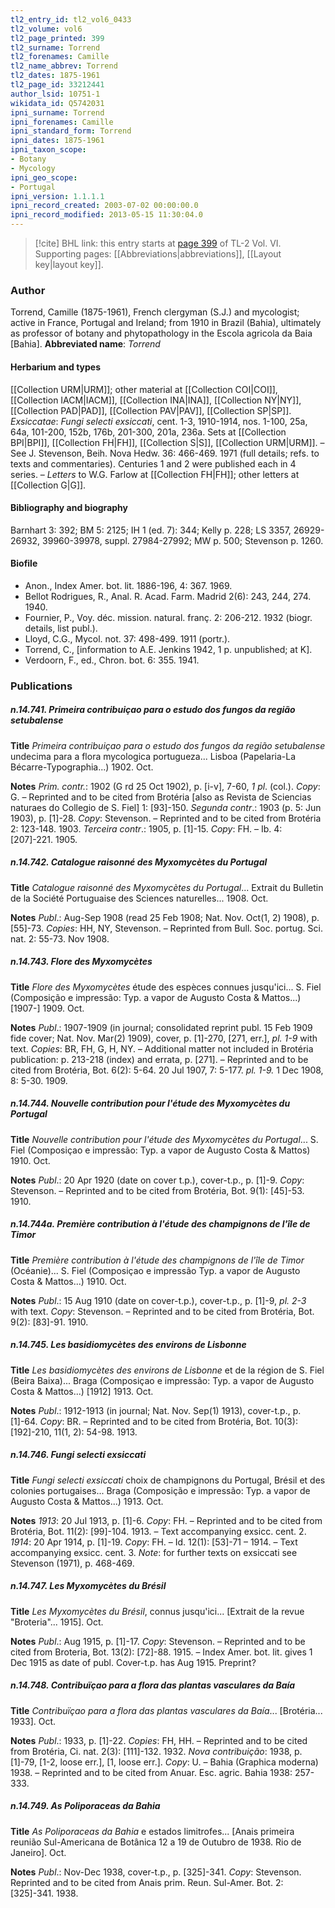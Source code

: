 ```yaml
---
tl2_entry_id: tl2_vol6_0433
tl2_volume: vol6
tl2_page_printed: 399
tl2_surname: Torrend
tl2_forenames: Camille
tl2_name_abbrev: Torrend
tl2_dates: 1875-1961
tl2_page_id: 33212441
author_lsid: 10751-1
wikidata_id: Q5742031
ipni_surname: Torrend
ipni_forenames: Camille
ipni_standard_form: Torrend
ipni_dates: 1875-1961
ipni_taxon_scope: 
- Botany
- Mycology
ipni_geo_scope: 
- Portugal
ipni_version: 1.1.1.1
ipni_record_created: 2003-07-02 00:00:00.0
ipni_record_modified: 2013-05-15 11:30:04.0
---
```



> [!cite] BHL link: this entry starts at [page 399](https://www.biodiversitylibrary.org/page/33212441) of TL-2 Vol. VI.
> Supporting pages: [[Abbreviations|abbreviations]], [[Layout key|layout key]].

### Author

Torrend, Camille (1875-1961), French clergyman (S.J.) and mycologist; active in France, Portugal and Ireland; from 1910 in Brazil (Bahia), ultimately as professor of botany and phytopathology in the Escola agricola da Baia \[Bahia\]. 
**Abbreviated name**: *Torrend*

#### Herbarium and types

[[Collection URM|URM]]; other material at [[Collection COI|COI]], [[Collection IACM|IACM]], [[Collection INA|INA]], [[Collection NY|NY]], [[Collection PAD|PAD]], [[Collection PAV|PAV]], [[Collection SP|SP]].
*Exsiccatae*: *Fungi selecti exsiccati*, cent. 1-3, 1910-1914, nos. 1-100, 25a, 64a, 101-200, 152b, 176b, 201-300, 201a, 236a. Sets at [[Collection BPI|BPI]], [[Collection FH|FH]], [[Collection S|S]], [[Collection URM|URM]]. – See J. Stevenson, Beih. Nova Hedw. 36: 466-469. 1971 (full details; refs. to texts and commentaries). Centuries 1 and 2 were published each in 4 series. – *Letters* to W.G. Farlow at [[Collection FH|FH]]; other letters at [[Collection G|G]].

#### Bibliography and biography

Barnhart 3: 392; BM 5: 2125; IH 1 (ed. 7): 344; Kelly p. 228; LS 3357, 26929-26932, 39960-39978, suppl. 27984-27992; MW p. 500; Stevenson p. 1260.

#### Biofile

- Anon., Index Amer. bot. lit. 1886-196, 4: 367. 1969.
- Bellot Rodrigues, R., Anal. R. Acad. Farm. Madrid 2(6): 243, 244, 274. 1940.
- Fournier, P., Voy. déc. mission. natural. franç. 2: 206-212. 1932 (biogr. details, list publ.).
- Lloyd, C.G., Mycol. not. 37: 498-499. 1911 (portr.).
- Torrend, C., \[information to A.E. Jenkins 1942, 1 p. unpublished; at K\].
- Verdoorn, F., ed., Chron. bot. 6: 355. 1941.

### Publications

##### n.14.741. Primeira contribuiçao para o estudo dos fungos da região setubalense

**Title**
*Primeira contribuiçao para o estudo dos fungos da região setubalense* undecima para a flora mycologica portugueza... Lisboa (Papelaria-La Bécarre-Typographia...) 1902. Oct.

**Notes**
*Prim. contr.*: 1902 (G rd 25 Oct 1902), p. \[i-v\], 7-60, *1 pl*. (col.). *Copy*: G. – Reprinted and to be cited from Brotéria \[also as Revista de Sciencias naturaes do Collegio de S. Fiel\] 1: \[93\]-150.
*Segunda contr*.: 1903 (p. 5: Jun 1903), p. \[1\]-28. *Copy*: Stevenson. – Reprinted and to be cited from Brotéria 2: 123-148. 1903.
*Terceira contr*.: 1905, p. \[1\]-15. *Copy*: FH. – Ib. 4: \[207\]-221. 1905.

##### n.14.742. Catalogue raisonné des Myxomycètes du Portugal

**Title**
*Catalogue raisonné des Myxomycètes du Portugal*... Extrait du Bulletin de la Société Portuguaise des Sciences naturelles... 1908. Oct.

**Notes**
*Publ*.: Aug-Sep 1908 (read 25 Feb 1908; Nat. Nov. Oct(1, 2) 1908), p. \[55\]-73. *Copies*: HH, NY, Stevenson. – Reprinted from Bull. Soc. portug. Sci. nat. 2: 55-73. Nov 1908.

##### n.14.743. Flore des Myxomycètes

**Title**
*Flore des Myxomycètes* étude des espèces connues jusqu'ici... S. Fiel (Composição e impressão: Typ. a vapor de Augusto Costa & Mattos...) \[1907-\] 1909. Oct.

**Notes**
*Publ*.: 1907-1909 (in journal; consolidated reprint publ. 15 Feb 1909 fide cover; Nat. Nov. Mar(2) 1909), cover, p. \[1\]-270, \[271, err.\], *pl. 1-9* with text. *Copies*: BR, FH, G, H, NY. – Additional matter not included in Brotéria publication: p. 213-218 (index) and errata, p. \[271\]. – Reprinted and to be cited from Brotéria, Bot. 6(2): 5-64. 20 Jul 1907, 7: 5-177. *pl. 1-9.* 1 Dec 1908, 8: 5-30. 1909.

##### n.14.744. Nouvelle contribution pour l'étude des Myxomycètes du Portugal

**Title**
*Nouvelle contribution pour l'étude des Myxomycètes du Portugal*... S. Fiel (Composiçao e impressão: Typ. a vapor de Augusto Costa & Mattos) 1910. Oct.

**Notes**
*Publ*.: 20 Apr 1920 (date on cover t.p.), cover-t.p., p. \[1\]-9. *Copy*: Stevenson. – Reprinted and to be cited from Brotéria, Bot. 9(1): \[45\]-53. 1910.

##### n.14.744a. Première contribution à l'étude des champignons de l'île de Timor

**Title**
*Première contribution à l'étude des champignons de l'île de Timor* (Océanie)... S. Fiel (Composiçao e impressão Typ. a vapor de Augusto Costa & Mattos...) 1910. Oct.

**Notes**
*Publ*.: 15 Aug 1910 (date on cover-t.p.), cover-t.p., p. \[1\]-9, *pl. 2-3* with text. *Copy*: Stevenson. – Reprinted and to be cited from Brotéria, Bot. 9(2): \[83\]-91. 1910.

##### n.14.745. Les basidiomycètes des environs de Lisbonne

**Title**
*Les basidiomycètes des environs de Lisbonne* et de la région de S. Fiel (Beira Baixa)... Braga (Composiçao e impressão: Typ. a vapor de Augusto Costa & Mattos...) \[1912\] 1913. Oct.

**Notes**
*Publ*.: 1912-1913 (in journal; Nat. Nov. Sep(1) 1913), cover-t.p., p. \[1\]-64. *Copy*: BR. – Reprinted and to be cited from Brotéria, Bot. 10(3): \[192\]-210, 11(1, 2): 54-98. 1913.

##### n.14.746. Fungi selecti exsiccati

**Title**
*Fungi selecti exsiccati* choix de champignons du Portugal, Brésil et des colonies portugaises... Braga (Composição e impressão: Typ. a vapor de Augusto Costa & Mattos...) 1913. Oct.

**Notes**
*1913*: 20 Jul 1913, p. \[1\]-6. *Copy*: FH. – Reprinted and to be cited from Brotéria, Bot. 11(2): \[99\]-104. 1913. – Text accompanying exsicc. cent. 2.
*1914*: 20 Apr 1914, p. \[1\]-19. *Copy*: FH. – Id. 12(1): \[53\]-71 – 1914. – Text accompanying exsicc. cent. 3.
*Note*: for further texts on exsiccati see Stevenson (1971), p. 468-469.

##### n.14.747. Les Myxomycètes du Brésil

**Title**
*Les Myxomycètes du Brésil*, connus jusqu'ici... \[Extrait de la revue "Broteria"... 1915\]. Oct.

**Notes**
*Publ*.: Aug 1915, p. \[1\]-17. *Copy*: Stevenson. – Reprinted and to be cited from Broteria, Bot. 13(2): \[72\]-88. 1915. – Index Amer. bot. lit. gives 1 Dec 1915 as date of publ. Cover-t.p. has Aug 1915. Preprint?

##### n.14.748. Contribuïçao para a flora das plantas vasculares da Baía

**Title**
*Contribuïçao para a flora das plantas vasculares da Baía*... \[Brotéria... 1933\]. Oct.

**Notes**
*Publ*.: 1933, p. \[1\]-22. *Copies*: FH, HH. – Reprinted and to be cited from Brotéria, Ci. nat. 2(3): \[111\]-132. 1932.
*Nova contribuição*: 1938, p. \[1\]-79, \[1-2, loose err.\], \[1, loose err.\]. *Copy*: U. – Bahia (Graphica moderna) 1938. – Reprinted and to be cited from Anuar. Esc. agric. Bahia 1938: 257-333.

##### n.14.749. As Poliporaceas da Bahia

**Title**
*As Poliporaceas da Bahia* e estados limitrofes... \[Anais primeira reunião Sul-Americana de Botânica 12 a 19 de Outubro de 1938. Rio de Janeiro\]. Oct.

**Notes**
*Publ*.: Nov-Dec 1938, cover-t.p., p. \[325\]-341. *Copy*: Stevenson. Reprinted and to be cited from Anais prim. Reun. Sul-Amer. Bot. 2: \[325\]-341. 1938.

